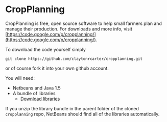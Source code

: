 CropPlanning
=======

CropPlanning is free, open source software to help small farmers plan and manage their production.  For downloads and more info, visit [https://code.google.com/p/cropplanning/](https://code.google.com/p/cropplanning/).

To download the code yourself simply

    git clone https://github.com/claytonrcarter/cropplanning.git
    
or of course fork it into your own github account.

You will need:

*  Netbeans and Java 1.5
*  A bundle of libraries
    * [Download libraries](http://sourceforge.net/projects/cropplanning/files/Developer%20Files/devel-libs.zip/download)
    
If you unzip the library bundle in the parent folder of the cloned `cropplanning` repo, NetBeans should find all of the libraries automatically.
